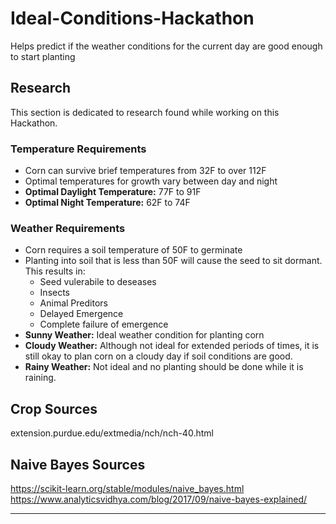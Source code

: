 # Ideal-Conditions-Hackathon
Helps predict if the weather conditions for the current day are good enough to start planting

## Research
This section is dedicated to research found while working on this Hackathon.

### Temperature Requirements
<ul>
  <li>Corn can survive brief temperatures from 32F to over 112F</li>
  <li>Optimal temperatures for growth vary between day and night</li>
  <li><strong>Optimal Daylight Temperature:</strong> 77F to 91F</li>
  <li><strong>Optimal Night Temperature:</strong> 62F to 74F
</ul>

### Weather Requirements
<ul>
  <li>Corn requires a soil temperature of 50F to germinate</li>
  <li>Planting into soil that is less than 50F will cause the seed to sit dormant. This results in:<ul>
    <li>Seed vulerabile to deseases</li>
    <li>Insects</li>
    <li>Animal Preditors</li>
    <li>Delayed Emergence</li>
    <li>Complete failure of emergence</li>
    </ul></li>
  <li><strong>Sunny Weather:</strong> Ideal weather condition for planting corn</li>
  <li><strong>Cloudy Weather:</strong> Although not ideal for extended periods of times, it is still okay to plan corn on a cloudy day if soil conditions are good.</li>
  <li><strong>Rainy Weather:</strong> Not ideal and no planting should be done while it is raining.</li>
</ul>

## Crop Sources
extension.purdue.edu/extmedia/nch/nch-40.html


## Naive Bayes Sources
https://scikit-learn.org/stable/modules/naive_bayes.html﻿
https://www.analyticsvidhya.com/blog/2017/09/naive-bayes-explained/

 ---
